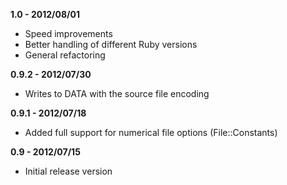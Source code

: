 __1.0 - 2012/08/01__

  * Speed improvements
  * Better handling of different Ruby versions
  * General refactoring

__0.9.2 - 2012/07/30__

  * Writes to DATA with the source file encoding

__0.9.1 - 2012/07/18__

  * Added full support for numerical file options (File::Constants)

__0.9 - 2012/07/15__

  * Initial release version
